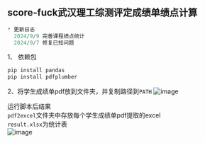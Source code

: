 ## score-fuck武汉理工综测评定成绩单绩点计算

```python
* 更新日志  
  2024/9/9 完善课程绩点统计  
  2024/9/7 修复已知问题
```

1、 依赖包
```python
pip install pandas
pip install pdfplumber
```

2、将学生成绩单pdf放到文件夹，并复制路径到`PATH`
![image](https://github.com/user-attachments/assets/1d70d171-d5e8-4a2b-a270-4d35bd6e95e4)


运行脚本后结果  
`pdf2excel`文件夹中存放每个学生成绩单pdf提取的excel  
`result.xlsx`为统计表  
![image](https://github.com/user-attachments/assets/046faa3e-6705-4d3d-8a69-3bf4b893888e)

